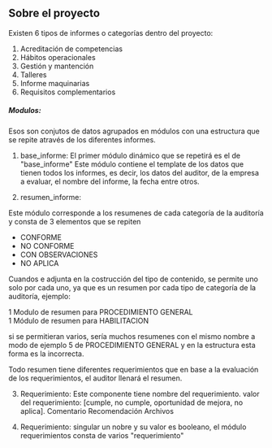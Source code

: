 ## Sobre el proyecto

Existen 6 tipos de informes o categorías dentro del proyecto:

1. Acreditación de competencias
2. Hábitos operacionales
3. Gestión y mantención 
4. Talleres 
5. Informe maquinarias 
6. Requisitos complementarios


##### Modulos:

Esos son conjutos de datos agrupados en módulos con una estructura que se repite através de los diferentes informes.


1. base_informe: 
El primer módulo dinámico que se repetirá es el de "base_informe" Este módulo contiene el template de los datos que tienen todos los informes,
es decir, los datos del auditor, de la empresa a evaluar, el nombre del informe, la fecha entre otros.

2. resumen_informe:

Este módulo corresponde a los resumenes de cada categoría de la auditoría y consta de 3 elementos que se repiten

- CONFORME	
- NO CONFORME	
- CON OBSERVACIONES	
- NO APLICA 

Cuandos e adjunta en la costrucción del tipo de contenido, se permite uno solo por cada uno, ya que es un resumen por cada tipo de categoría de la auditoría, ejemplo:

1 Modulo de resumen para PROCEDIMIENTO GENERAL		
1 Módulo de resumen para HABILITACION		


si se permitieran varios, sería muchos resumenes con el mismo nombre a modo de ejemplo 5 de PROCEDIMIENTO GENERAL y en la estructura esta forma es la incorrecta.


Todo resumen tiene diferentes requerimientos que en base a la evaluación de los requerimientos, el auditor llenará el resumen.


3. Requerimiento:
Este componente tiene 
nombre del requerimiento.
valor del requerimiento: [cumple, no cumple, oportunidad de mejora, no aplica].
Comentario
Recomendación
Archivos


4. Requerimiento: singular un nobre y su valor es booleano, el módulo requerimientos consta de varios "requerimiento"







